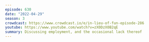 ```yaml
---
episode: 630
date: "2022-04-29"
season: 3
crowdcast: https://www.crowdcast.io/e/in-lieu-of-fun-episode-286
youtube: https://www.youtube.com/watch?v=zX0DzX0B2qE
summary: Discussing employment, and the occasional lack thereof
---
```

